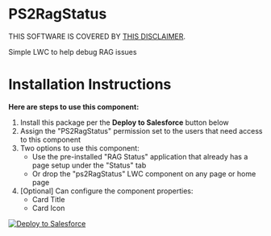 # PS2RagStatus
THIS SOFTWARE IS COVERED BY [THIS DISCLAIMER](https://raw.githubusercontent.com/thedges/Disclaimer/master/disclaimer.txt).

Simple LWC to help debug RAG issues


# Installation Instructions

<b>Here are steps to use this component:</b>
  1. Install this package per the **Deploy to Salesforce** button below
  2. Assign the "PS2RagStatus" permission set to the users that need access to this component
  3. Two options to use this component:
     * Use the pre-installed "RAG Status" application that already has a page setup under the "Status" tab
     * Or drop the "ps2RagStatus" LWC component on any page or home page
  4. [Optional] Can configure the component properties:
     * Card Title
     * Card Icon

     
<a href="https://githubsfdeploy.herokuapp.com?owner=thedges&repo=PS2RagStatus&ref=main">
  <img alt="Deploy to Salesforce"
       src="https://raw.githubusercontent.com/afawcett/githubsfdeploy/master/deploy.png">
</a>
